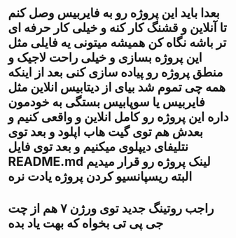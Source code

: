 # بعدا باید این پروژه رو به فایربیس وصل کنم تا آنلاین و قشنگ کار کنه و خیلی کار حرفه ای تر باشه نگاه کن همیشه میتونی یه فایلی مثل این پروژه بسازی و خیلی راحت لاجیک و منطق پروژه رو پیاده سازی کنی بعد از اینکه همه چی تموم شد بیای از دیتابیس انلاین مثل فایربیس یا سوپابیس بستگی به خودمون داره این پروژه رو کامل انلاین و واقعی کنیم و بعدش هم توی گیت هاب اپلود و بعد توی نتلیفای دیپلوی میکنیم و بعد توی فایل README.md لینک پروژه رو قرار میدیم البته ریسپانسیو کردن پروژه یادت نره

# راجب روتینگ جدید توی ورژن ۷ هم از چت جی پی تی بخواه که بهت یاد بده
